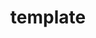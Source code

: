 ---
pubDate: 2022-04-05
updatedDate: 2022-04-05
title: "template"
description: "A template"
featured: false
draft: true
---